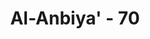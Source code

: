 ---
title: "Al-Anbiya' - 70"
no: 70
arabic_no: ٧٠
ayah: وَاَرَادُوْا بِهٖ كَيْدًا فَجَعَلْنٰهُمُ الْاَخْسَرِيْنَ ۚ
translation: "Dan mereka hendak berbuat jahat terhadap Ibrahim, maka Kami menjadikan mereka itu orang-orang yang paling rugi."
tafsir: "Allah menegaskan dalam ayat ini bahwa makar yang dilaksanakan kaum musyrik terhadap para nabi untuk membinasakannya, telah menimbulkan akibat yang sebaliknya, yaitu menyebabkan mereka itu menjadi orang-orang yang paling merugi.\n\nDengan ucapan dan perbuatan itu, mareka ingin memadamkan cahaya kebenaran yang disampaikan Ibrahim, dengan cara menyalakan api unggun untuk membinasakannya. Tetapi akhirnya api yang mereka nyalakan itulah yang padam tanpa menimbulkan bekas apa pun terhadap Ibrahim a.s., berkat perlindungan Allah Yang Mahakuasa. Hal ini menunjukkan dengan jelas batilnya kepercayaan yang mereka anut, dan jahatnya cara yang mereka tempuh untuk mencapai kemenangan. Sebaliknya Ibrahim berada pada pihak yang benar, karena ia menyampaikan patunjuk Allah untuk membasmi kebatilan dan kezaliman."
---